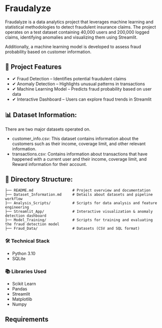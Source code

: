 # Fraudalyze

Fraudalyze is a data analytics project that leverages machine learning and statistical methodologies to detect fraudulent insurance claims. The project operates on a test dataset containing 40,000 users and 200,000 logged claims, identifying anomalies and visualizing them using Streamlit.

Additionally, a machine learning model is developed to assess fraud probability based on customer information.

## 🚀 Project Features
- ✔ Fraud Detection – Identifies potential fraudulent claims
- ✔ Anomaly Detection – Highlights unusual patterns in transactions
- ✔ Machine Learning Model – Predicts fraud probability based on user data
- ✔ Interactive Dashboard – Users can explore fraud trends in Streamlit

## 📊 Dataset Information:

There are two major datasets operated on. 

- customer_info.csv: This dataset contains information about the customers such as their income, coverage limit, and other relevant information.
- transactions.csv: Contains information about transactions that have happened with a current user and their income, coverage limit, and Reward information for their account.

## 📂 Directory Structure:
```
├── README.md                  # Project overview and documentation
├── Dataset_Information.md     # Details about datasets and pipeline workflow
├── Analysis_Scripts/          # Scripts for data analysis and feature engineering
├── Streamlit_App/             # Interactive visualization & anomaly detection dashboard
├── Model_Training/            # Scripts for training and evaluating the fraud detection model
├── Fraud_Data/                # Datasets (CSV and SQL format)
```

### 🛠️ Technical Stack
- Python 3.10
- SQLite

### 📚 Libraries Used
- Scikit Learn
- Pandas
- Streamlit
- Matplotlib
- Numpy

## Requirements








